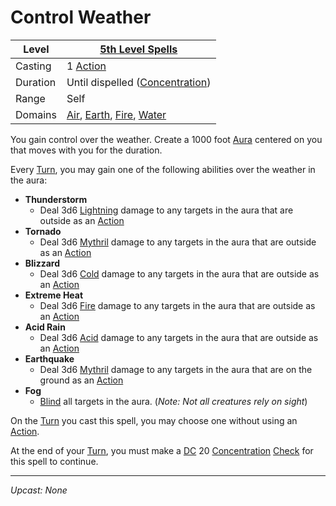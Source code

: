 # Control Weather

| Level    | [5th Level Spells](5th%20Level%20Spells.md)                                                                                                                  |
| -------- | ------------------------------------------------------------------------------------------------------------------------------------------------------------ |
| Casting  | 1 [Action](../../../../Game%20Procedures/Core%20Procedures/Action.md)                                                                                        |
| Duration | Until dispelled ([Concentration](../../Concentration.md))                                                                                                    |
| Range    | Self                                                                                                                                                         |
| Domains  | [Air](../../Spell%20Domains/Air.md), [Earth](../../Spell%20Domains/Earth.md), [Fire](../../Spell%20Domains/Fire.md), [Water](../../Spell%20Domains/Water.md) |

You gain control over the weather. Create a 1000 foot [Aura](../../Areas%20of%20Effect/Aura.md) centered on you that moves with you for the duration.

Every [Turn](../../../../Game%20Procedures/Core%20Procedures/Turn.md), you may gain one of the following abilities over the weather in the aura:

- **Thunderstorm**
	- Deal 3d6 [Lightning](../../../../Game%20Procedures/Combat/Damage%20Types/Lightning.md) damage to any targets in the aura that are outside as an [Action](../../../../Game%20Procedures/Core%20Procedures/Action.md)
- **Tornado**
	- Deal 3d6 [Mythril](../../../Spellcasting/Mythril.md) damage to any targets in the aura that are outside as an [Action](../../../../Game%20Procedures/Core%20Procedures/Action.md)
- **Blizzard**
	- Deal 3d6 [Cold](../../../../Game%20Procedures/Combat/Damage%20Types/Cold.md) damage to any targets in the aura that are outside as an [Action](../../../../Game%20Procedures/Core%20Procedures/Action.md)
- **Extreme Heat**
	- Deal 3d6 [Fire](../../Spell%20Domains/Fire.md) damage to any targets in the aura that are outside as an [Action](../../../../Game%20Procedures/Core%20Procedures/Action.md)
- **Acid Rain**
	- Deal 3d6 [Acid](../../../../Game%20Procedures/Combat/Damage%20Types/Acid.md) damage to any targets in the aura that are outside as an [Action](../../../../Game%20Procedures/Core%20Procedures/Action.md)
- **Earthquake**
	- Deal 3d6 [Mythril](../../../Spellcasting/Mythril.md) damage to any targets in the aura that are on the ground as an [Action](../../../../Game%20Procedures/Core%20Procedures/Action.md)
- **Fog**
	- [Blind](../../../../Game%20Procedures/Conditions/Blinded.md) all targets in the aura. (*Note: Not all creatures rely on sight*)

On the [Turn](../../../../Game%20Procedures/Core%20Procedures/Turn.md) you cast this spell, you may choose one without using an [Action](../../../../Game%20Procedures/Core%20Procedures/Action.md).

At the end of your [Turn](../../../../Game%20Procedures/Core%20Procedures/Turn.md), you must make a [DC](../../../../Game%20Procedures/Core%20Procedures/DC.md) 20 [Concentration](../../Concentration.md) [Check](../../../../Game%20Procedures/Core%20Procedures/Check.md) for this spell to continue.

---
*Upcast: None*
